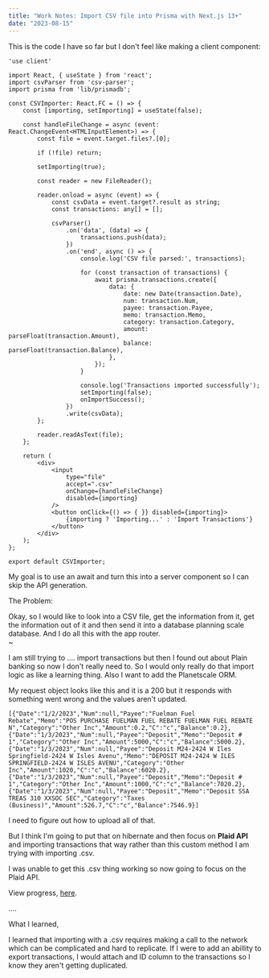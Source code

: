 ```yaml
---
title: "Work Notes: Import CSV file into Prisma with Next.js 13+"
date: "2023-08-15"
---
```


This is the code I have so far but I don't feel like making a client component:

```
'use client'

import React, { useState } from 'react';
import csvParser from 'csv-parser';
import prisma from 'lib/prismadb';

const CSVImporter: React.FC = () => {
    const [importing, setImporting] = useState(false);

    const handleFileChange = async (event: React.ChangeEvent<HTMLInputElement>) => {
        const file = event.target.files?.[0];

        if (!file) return;

        setImporting(true);

        const reader = new FileReader();

        reader.onload = async (event) => {
            const csvData = event.target?.result as string;
            const transactions: any[] = [];

            csvParser()
                .on('data', (data) => {
                    transactions.push(data);
                })
                .on('end', async () => {
                    console.log('CSV file parsed:', transactions);

                    for (const transaction of transactions) {
                        await prisma.transactions.create({
                            data: {
                                date: new Date(transaction.Date),
                                num: transaction.Num,
                                payee: transaction.Payee,
                                memo: transaction.Memo,
                                category: transaction.Category,
                                amount: parseFloat(transaction.Amount),
                                balance: parseFloat(transaction.Balance),
                            },
                        });
                    }

                    console.log('Transactions imported successfully');
                    setImporting(false);
                    onImportSuccess();
                })
                .write(csvData);
        };

        reader.readAsText(file);
    };

    return (
        <div>
            <input
                type="file"
                accept=".csv"
                onChange={handleFileChange}
                disabled={importing}
            />
            <button onClick={() => { }} disabled={importing}>
                {importing ? 'Importing...' : 'Import Transactions'}
            </button>
        </div>
    );
};

export default CSVImporter;
```

My goal is to use an await and turn this into a server component so I can skip the API generation.

The Problem:

Okay, so I would like to look into a CSV file, get the information from it, get the information out of it and then send it into a database planning scale database. And I do all this with the app router.  
~

I am still trying to .... import transactions but then I found out about Plain banking so now I don't really need to. So I would only really do that import logic as like a learning thing. Also I want to add the Planetscale ORM.

My request object looks like this and it is a 200 but it responds with something went wrong and the values aren't updated.

```
[{"Date":"1/2/2023","Num":null,"Payee":"Fuelman Fuel Rebate","Memo":"POS PURCHASE FUELMAN FUEL REBATE FUELMAN FUEL REBATE N","Category":"Other Inc","Amount":0.2,"C":"c","Balance":0.2},{"Date":"1/3/2023","Num":null,"Payee":"Deposit","Memo":"Deposit # 1","Category":"Other Inc","Amount":5000,"C":"c","Balance":5000.2},{"Date":"1/3/2023","Num":null,"Payee":"Deposit M24-2424 W Iles Springfield-2424 W Isles Avenu","Memo":"DEPOSIT M24-2424 W ILES SPRINGFIELD-2424 W ISLES AVENU","Category":"Other Inc","Amount":1020,"C":"c","Balance":6020.2},{"Date":"1/3/2023","Num":null,"Payee":"Deposit","Memo":"Deposit # 1","Category":"Other Inc","Amount":1000,"C":"c","Balance":7020.2},{"Date":"1/3/2023","Num":null,"Payee":"Deposit","Memo":"Deposit SSA TREAS 310 XXSOC SEC","Category":"Taxes (Business)","Amount":526.7,"C":"c","Balance":7546.9}]
```

I need to figure out how to upload all of that.

But I think I'm going to put that on hibernate and then focus on **Plaid API** and importing transactions that way rather than this custom method I am trying with importing .csv.

I was unable to get this .csv thing working so now going to focus on the Plaid API.

View progress, [here](https://montelogic.com/?p=4348).

....

What I learned,

I learned that importing with a .csv requires making a call to the network which can be complicated and hard to replicate. If I were to add an abillity to export transactions, I would attach and ID column to the transactions so I know they aren't getting duplicated.
